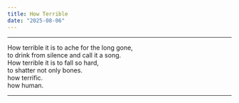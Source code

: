 ```yaml
---
title: How Terrible
date: "2025-08-06"
---
```


---

How terrible it is to ache for the long gone,<br/>
to drink from silence and call it a song.<br/>
How terrible it is to fall so hard, <br/>
to shatter not only bones.<br/>
how terrific.<br/>
how human.

---

<Spotify wide link="https://open.spotify.com/track/6dOtVTDdiauQNBQEDOtlAB" />
